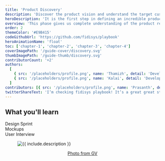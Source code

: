 ```yaml
---
title: 'Product Discovery'
description: 'Discover the product vision and understand the target customers.'
heroDescription: 'It is the first step in defining an incredible product which helps in saving time and relatively yield higher payoff.'
overview: 'This phase gives us complete understanding of the product requirements and the challenges in it. We follow Design Sprint introduced by Google Ventures which led them to apply successful business strategies, design thinking and test process.'
order: 2
themeColor: '#E9B415'
codeGithubUrl: 'https://github.com/fidisys/playbook'
heroAnimationName: 'float'
toc: ['chapter-1', 'chapter-2', 'chapter-3', 'chapter-4']
coverImagePath: '/guide-cover/discovery.svg'
thumbImagePath: '/guide-thumb/discovery.svg'
contributorCount: '+2'
authors:
  [
    { src: '/placeholders/profile.png', name: 'Thamizh', detail: 'Developer' },
    { src: '/placeholders/profile.png', name: 'Kalai', detail: 'Developer' },
  ]
contributors: [{ src: '/placeholders/profile.png', name: 'Prasanth', detail: 'Developer' }]
twitterShareText: 'I’m checking fidisys playbook! It’s a great great strategical idea for all startups.'
---
```


<h2>What you'll learn</h2>

<div class="badge-box">
  <div class="badge">
    <!-- <img src="/frameworks/logo-react.svg">  -->
    Design Sprint
  </div>

  <div class="badge">
    <!-- <img src="/frameworks/logo-vue.svg">  -->
    Mockups
  </div>

  <div class="badge">
    <!-- <img src="/frameworks/logo-angular.svg">  -->
    User Interview
  </div>
</div>

<!-- ![Taskbox UI](/placeholders/designsprint.png) -->

<figure class="image">
  <img src="https://www.gv.com/sprint/img/sprint-diagram.png" alt="{{ include.description }}">
  <p align="center">
    <a href="https://www.gv.com/sprint/img/sprint-diagram.png" target="_blank">Photo from GV</a>
  </p>
</figure>

<!-- ✍️Coming soon: Please watch this space for more updates from our team. Thanks for the patience!.

📖 Each chapter is linked to a working commit to help you stay in sync.
-->
